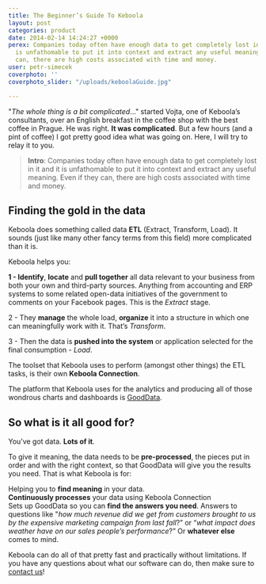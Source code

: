 ```yaml
---
title: The Beginner’s Guide To Keboola
layout: post
categories: product
date: 2014-02-14 14:24:27 +0000
perex: Companies today often have enough data to get completely lost in it and it
  is unfathomable to put it into context and extract any useful meaning. Even if they
  can, there are high costs associated with time and money.
user: petr-simecek
coverphoto: ''
coverphoto_slider: "/uploads/keboolaGuide.jpg"

---
```

"_The whole thing is a bit complicated_…" started Vojta, one of Keboola’s consultants, over an English breakfast in the coffee shop with the best coffee in Prague. He was right. **It was complicated**. But a few hours (and a pint of coffee) I got pretty good idea what was going on. Here, I will try to relay it to you.

> **Intro**: Companies today often have enough data to get completely lost in it and it is unfathomable to put it into context and extract any useful meaning. Even if they can, there are high costs associated with time and money.

## Finding the gold in the data

Keboola does something called data **ETL** (Extract, Transform, Load). It sounds (just like many other fancy terms from this field) more complicated than it is.

Keboola helps you:

**1 - Identify**, **locate** and **pull together** all data relevant to your business from both your own and third-party sources. Anything from accounting and ERP systems to some related open-data initiatives of the government to comments on your Facebook pages. This is the _Extract_ stage.

2 - They **manage** the whole load, **organize** it into a structure in which one can meaningfully work with it. That’s _Transform_.

3 - Then the data is **pushed into the system** or application selected for the final consumption - _Load_.

The toolset that Keboola uses to perform (amongst other things) the ETL tasks, is their own **Keboola Connection**.

The platform that Keboola uses for the analytics and producing all of those wondrous charts and dashboards is [GoodData](http://www.gooddata.com/).

## So what is it all good for?

You’ve got data. **Lots of it**.

To give it meaning, the data needs to be **pre-processed**, the pieces put in order and with the right context, so that GoodData will give you the results you need. That is what Keboola is for:

Helping you to **find meaning** in your data.  
**Continuously processes** your data using Keboola Connection  
Sets up GoodData so you can **find the answers you need**. Answers to questions like "_how much revenue did we get from customers brought to us by the expensive marketing campaign from last fall_?” or “_what impact does weather have on our sales people’s performance_?” Or **whatever else** comes to mind.

Keboola can do all of that pretty fast and practically without limitations. If you have any questions about what our software can do, then make sure to [contact us](https://www.keboola.com/contact)!